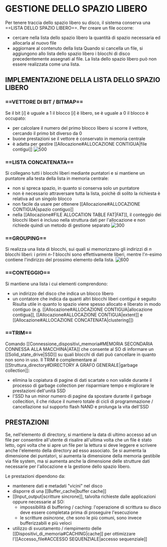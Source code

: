 # GESTIONE DELLO SPAZIO LIBERO
Per tenere traccia dello spazio libero su disco, il sistema conserva una ==LISTA DELLO SPAZIO LIBERO==. Per creare un file occorre:
- cercare nella lista dello spazio libero la quantità di spazio necessaria ed allocarla al nuovo file
- aggiornare al contenuto della lista
Quando si cancella un file, si aggiungono allo lista dello spazio libero i blocchi di disco precedentemente assegnati al file.
La lista dello spazio libero può non essere realizzata come una lista.

## IMPLEMENTAZIONE DELLA LISTA DELLO SPAZIO LIBERO
### ==VETTORE DI BIT / BITMAP==
Se il bit $[i]$ è uguale a 1 il blocco $[i]$ è libero, se è uguale a 0 il blocco è occupato:
- per calcolare il numero del primo blocco libero si scorre il vettore, cercando il primo bit diverso da 0
- buone prestazioni se il vettore è conservato in memoria centrale
- è adatta per gestire [[Allocazione#ALLOCAZIONE CONTIGUA|file contigui]]
![500](bitmap.png)

### ==LISTA CONCATENATA==
Si collegano tutti i blocchi liberi mediante puntatori e si mantiene un puntatore alla testa della lista in memoria centrale:
- non si spreca spazio, in quanto si conserva solo un puntatore
- non è necessario attraversare tutta la lista, poichè di solito la richiesta è relativa ad un singolo blocco
- non facile da usare per ottenere [[Allocazione#ALLOCAZIONE CONTIGUA|spazio contiguo]]
- nella [[Allocazione#FILE ALLOCATION TABLE FAT|FAT]], il conteggio dei blocchi liberi è incluso nella struttura dati per l'allocazione e non richiede quindi un metodo di gestione separato
![300](spazio_libero.png)

### ==GROUPING==
Si realizza una lista di blocchi, sui quali si memorizzano gli indirizzi di _n_ blocchi liberi: i primi _n-1_ blocchi sono effettivamente liberi, mentre l'_n_-esimo contiene l'indirizzo del prossimo elemento della lista.
![600](schema_concatenato.png)

### ==CONTEGGIO==
Si mantiene una lista i cui elementi comprendono:
- un indirizzo del disco che indica un blocco libero
- un contatore che indica da quanti altri blocchi liberi contigui è seguito
Risulta utile in quanto lo spazio viene spesso allocato e liberato in modo contiguo (e.g. [[Allocazione#ALLOCAZIONE CONTIGUA|allocazione contigua]], [[Allocazione#ALLOCAZIONE CONTIGUA|extent]] e [[Allocazione#ALLOCAZIONE CONCATENATA|clustering]])

### ==TRIM==
Comando [[Connessione_dispositivi_memoria#MEMORIA SECONDARIA CONNESSA ALLA MACCHINA|ATA]] che consente al SO di informare un [[Solid_state_drive|SSD]] su quali blocchi di dati può cancellare in quanto non sono in uso. Il TRIM è complementare al [[Struttura_directory#DIRECTORY A GRAFO GENERALE|garbage collection]]:
- elimina la copiatura di pagine di dati scartate o non valide durante il processo di garbage collection per risparmiare tempo e migliorare le prestazioni dell'unità SSD
- l'SSD ha un minor numero di pagine da spostare durante il garbage collecition, il che riduce il numero totale di cicli di programmazione / cancellazione sul supporto flash NAND e prolunga la vita dell'SSD

## PRESTAZIONI
Se, nell'elemento di directory, si mantiene la data di ultimo accesso ad un file per consentire all'utente di risalire all'ultima volta che un file è stato letto, ogni volta che si apre un file per la lettura si deve leggere e scrivere anche l'elemento della directory ad esso associato.
Se si aumenta la dimensione dei puntatori, si aumenta la dimensione della memoria gestibile via file system, ma si aumenta anche la dimensione delle strutture dati necessarie per I'allocazione e la gestione dello spazio libero.

Le prestazioni dipendono da:
- mantenere dati e metadati "vicini" nel disco
- disporre di una [[Buffer_cache|buffer cache]]
- [[Input_output|scritture sincrone]], talvolta richieste dalle applicazioni oppure necessarie al SO:
	- impossibilità di buffering / caching: l'operazione di scrittura su disco deve essere completata prima di proseguire l'esecuzione
	- le scritture _asincrone_, che sono le più comuni, sono invece bufferizzabili e più veloci
- utilizzo di svuotamento / riempimento delle [[Dispositivi_di_memoria#CACHING|cache]] per ottimizzare l'[[Accesso_file#ACCESSO SEQUENZIALE|accesso sequenziale]]
